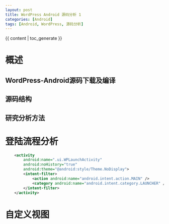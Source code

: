 ```yaml
---
layout: post
title: WordPress Android 源码分析 1
categories: [Android]
tags: [Android, WordPress, 源码分析]
---
```


{{ content | toc_generate }}

#  概述

## WordPress-Android源码下载及编译

## 源码结构

## 研究分析方法

# 登陆流程分析

```xml
    <activity
        android:name=".ui.WPLaunchActivity"
        android:noHistory="true"
        android:theme="@android:style/Theme.NoDisplay">
        <intent-filter>
            <action android:name="android.intent.action.MAIN" />
            <category android:name="android.intent.category.LAUNCHER" />
        </intent-filter>
    </activity>
```

# 自定义视图
